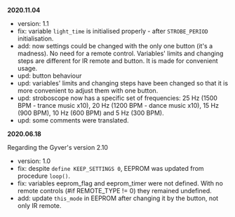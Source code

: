 **2020.11.04**

- version: 1.1
- fix: variable `light_time` is initialised properly - after `STROBE_PERIOD` initialisation.
- add: now settings could be changed with the only one button (it's a madness). No need for a remote control. Variables' limits and changing steps are different for IR remote and button. It is made for convenient usage.
- upd: button behaviour
- upd: variables' limits and changing steps have been changed so that it is more convenient to adjust them with one button.
- upd: stroboscope now has a specific set of frequencies:
	25 Hz (1500 BPM - trance music x10), 20 Hz (1200 BPM - dance music x10), 15 Hz (900 BPM), 10 Hz (600 BPM) and 5 Hz (300 BPM).
- upd: some comments were translated.

**2020.06.18**

Regarding the Gyver's version 2.10
- version: 1.0
- fix: despite `define KEEP_SETTINGS 0`, EEPROM was updated from procedure `loop()`.
- fix: variables eeprom_flag and eeprom_timer were not defined. With no remote controls (#if REMOTE_TYPE != 0) they remained undefined.
- add: update `this_mode` in EEPROM after changing it by the button, not only IR remote.